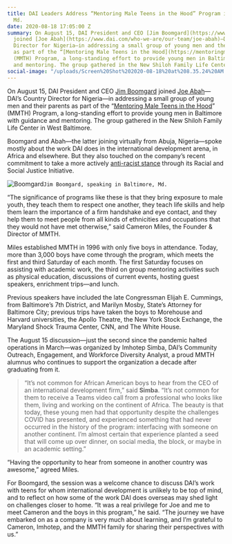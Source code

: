 ```yaml
---
title: DAI Leaders Address “Mentoring Male Teens in the Hood” Program in Baltimore,
  Md.
date: 2020-08-18 17:05:00 Z
summary: On August 15, DAI President and CEO [Jim Boomgard](https://www.dai.com/who-we-are/leadership/james-boomgard)
  joined [Joe Abah](https://www.dai.com/who-we-are/our-team/joe-abah)—DAI’s Country
  Director for Nigeria—in addressing a small group of young men and their parents
  as part of the “[Mentoring Male Teens in the Hood](https://mentoringmaleteens.org/)”
  (MMTH) Program, a long-standing effort to provide young men in Baltimore with guidance
  and mentoring. The group gathered in the New Shiloh Family Life Center in West Baltimore.
social-image: "/uploads/Screen%20Shot%202020-08-18%20at%208.35.24%20AM.png"
---
```


On August 15, DAI President and CEO [Jim Boomgard](https://www.dai.com/who-we-are/leadership/james-boomgard) joined [Joe Abah](https://www.dai.com/who-we-are/our-team/joe-abah)—DAI’s Country Director for Nigeria—in addressing a small group of young men and their parents as part of the “[Mentoring Male Teens in the Hood](https://mentoringmaleteens.org/)” (MMTH) Program, a long-standing effort to provide young men in Baltimore with guidance and mentoring. The group gathered in the New Shiloh Family Life Center in West Baltimore.

<!--more-->

Boomgard and Abah—the latter joining virtually from Abuja, Nigeria—spoke mostly about the work DAI does in the international development arena, in Africa and elsewhere. But they also touched on the company’s recent commitment to take a more actively [anti-racist stance](https://www.dai.com/news/an-anti-racist-company-ceo-jim-boomgard-lays-out-vision-for-dais-racial-and-social-justice-initiative) through its Racial and Social Justice Initiative.

![Boomgard](/uploads/Screen%20Shot%202020-08-18%20at%208.35.24%20AM.png)`Jim Boomgard, speaking in Baltimore, Md.`

“The significance of programs like these is that they bring exposure to male youth, they teach them to respect one another, they teach life skills and help them learn the importance of a firm handshake and eye contact, and they help them to meet people from all kinds of ethnicities and occupations that they would not have met otherwise,” said Cameron Miles, the Founder & Director of MMTH.

Miles established MMTH in 1996 with only five boys in attendance. Today, more than 3,000 boys have come through the program, which meets the first and third Saturday of each month. The first Saturday focuses on assisting with academic work, the third on group mentoring activities such as physical education, discussions of current events, hosting guest speakers, enrichment trips—and lunch. 

Previous speakers have included the late Congressman Elijah E. Cummings, from Baltimore’s 7th District, and Marilyn Mosby, State’s Attorney for Baltimore City; previous trips have taken the boys to Morehouse and Harvard universities, the Apollo Theatre, the New York Stock Exchange, the Maryland Shock Trauma Center, CNN, and The White House.

The August 15 discussion—just the second since the pandemic halted operations in March—was organized by Imhotep Simba, DAI’s Community Outreach, Engagement, and Workforce Diversity Analyst, a proud MMTH alumnus who continues to support the organization a decade after graduating from it. 

> “It’s not common for African American boys to hear from the CEO of an international development firm,” said **Simba**. “It’s not common for them to receive a Teams video call from a professional who looks like them, living and working on the continent of Africa. The beauty is that today, these young men had that opportunity despite the challenges COVID has presented, and experienced something that had never occurred in the history of the program: interfacing with someone on another continent. I’m almost certain that experience planted a seed that will come up over dinner, on social media, the block, or maybe in an academic setting.” 

“Having the opportunity to hear from someone in another country was awesome,” agreed Miles.

For Boomgard, the session was a welcome chance to discuss DAI’s work with teens for whom international development is unlikely to be top of mind, and to reflect on how some of the work DAI does overseas may shed light on challenges closer to home. “It was a real privilege for Joe and me to meet Cameron and the boys in this program,” he said. “The journey we have embarked on as a company is very much about learning, and I’m grateful to Cameron, Imhotep, and the MMTH family for sharing their perspectives with us.” 